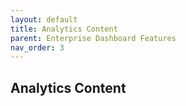 ```yaml
---
layout: default
title: Analytics Content
parent: Enterprise Dashboard Features
nav_order: 3
---
```


## Analytics Content

